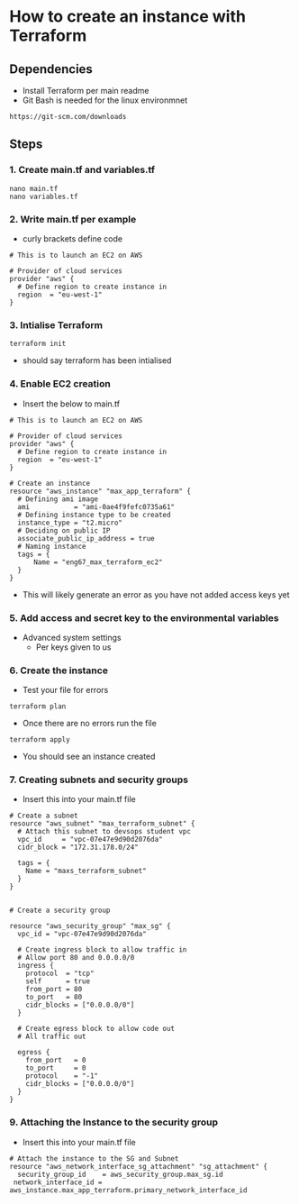 # How to create an instance with Terraform

## Dependencies

- Install Terraform per main readme
- Git Bash is needed for the linux environmnet

```https://git-scm.com/downloads```

## Steps

### 1. Create main.tf and variables.tf

```
nano main.tf
nano variables.tf
```

### 2. Write main.tf per example

- curly brackets define code

```
# This is to launch an EC2 on AWS

# Provider of cloud services
provider "aws" {
  # Define region to create instance in
  region  = "eu-west-1"
}
```

### 3. Intialise Terraform

```terraform init``` 

- should say terraform has been intialised

### 4. Enable EC2 creation

- Insert the below to main.tf

```
# This is to launch an EC2 on AWS

# Provider of cloud services
provider "aws" {
  # Define region to create instance in
  region  = "eu-west-1"
}

# Create an instance
resource "aws_instance" "max_app_terraform" {
  # Defining ami image
  ami           = "ami-0ae4f9fefc0735a61"
  # Defining instance type to be created
  instance_type = "t2.micro"
  # Deciding on public IP
  associate_public_ip_address = true
  # Naming instance
  tags = {
      Name = "eng67_max_terraform_ec2"
  }
}
```

- This will likely generate an error as you have not added access keys yet

### 5. Add access and secret key to the environmental variables

- Advanced system settings
	- Per keys given to us

### 6. Create the instance

- Test your file for errors

```terraform plan```

- Once there are no errors run the file

```terraform apply```

- You should see an instance created

### 7. Creating subnets and security groups

- Insert this into your main.tf file

```
# Create a subnet
resource "aws_subnet" "max_terraform_subnet" {
  # Attach this subnet to devsops student vpc
  vpc_id     = "vpc-07e47e9d90d2076da"
  cidr_block = "172.31.178.0/24"

  tags = {
    Name = "maxs_terraform_subnet"
  }
}


# Create a security group

resource "aws_security_group" "max_sg" {
  vpc_id = "vpc-07e47e9d90d2076da"

  # Create ingress block to allow traffic in
  # Allow port 80 and 0.0.0.0/0
  ingress {
    protocol  = "tcp"
    self      = true
    from_port = 80
    to_port   = 80
    cidr_blocks = ["0.0.0.0/0"]
  }

  # Create egress block to allow code out
  # All traffic out

  egress {
    from_port   = 0
    to_port     = 0
    protocol    = "-1"
    cidr_blocks = ["0.0.0.0/0"]
  }
}
```

### 9. Attaching the Instance to the security group

- Insert this into your main.tf file

```
# Attach the instance to the SG and Subnet
resource "aws_network_interface_sg_attachment" "sg_attachment" {
  security_group_id    = aws_security_group.max_sg.id
 network_interface_id = aws_instance.max_app_terraform.primary_network_interface_id
```

